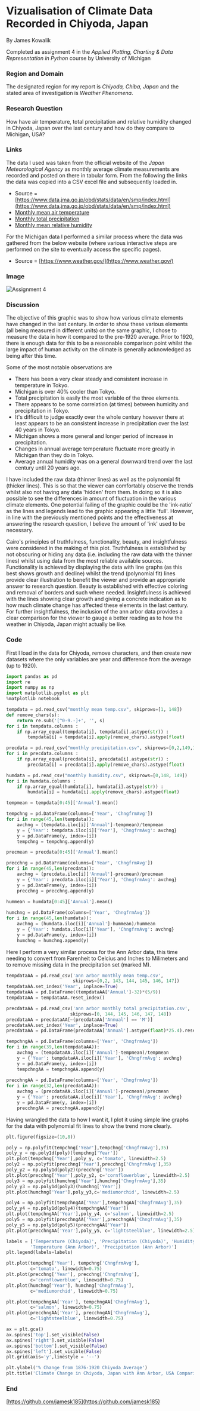 
# Vizualisation of Climate Data Recorded in Chiyoda, Japan

By James Kowalik

Completed as assignment 4 in the *Applied Plotting, Charting & Data Representation in Python* course by University of Michigan

### Region and Domain
The designated region for my report is *Chiyoda, Chiba, Japan* and the stated area of investigation is *Weather Phenomena*.

### Research Question
How have air temperature, total precipitation and relative humidity changed in Chiyoda, Japan over the last century and how do they compare to Michigan, USA?

### Links
The data I used was taken from the official website of the *Japan Meteorological Agency* as monthly average climate measurements are recorded and posted on there in tabular form. From the following the links the data was copied into a CSV excel file and subsequently loaded in.

- Source = [https://www.data.jma.go.jp/obd/stats/data/en/smp/index.html](https://www.data.jma.go.jp/obd/stats/data/en/smp/index.html)
- [Monthly mean air temperature](https://www.data.jma.go.jp/obd/stats/etrn/view/monthly_s3_en.php?block_no=47662&view=1)
- [Monthly total precipitation](https://www.data.jma.go.jp/obd/stats/etrn/view/monthly_s3_en.php?block_no=47662&view=13)
- [Monthly mean relative humidity](https://www.data.jma.go.jp/obd/stats/etrn/view/monthly_s3_en.php?block_no=47662&view=7)

For the Michigan data I performed a similar process where the data was gathered from the below website (where various interactive steps are performed on the site to eventually access the specific pages).

- Source = [https://www.weather.gov/](https://www.weather.gov/)

### Image
![Assignment 4](assignment4.png)

### Discussion
The objective of this graphic was to show how various climate elements have changed in the last century. In order to show these various elements (all being measured in different units) on the same graphic, I chose to measure the data in how it compared to the pre-1920 average. Prior to 1920, there is enough data for this to be a reasonable comparison point whilst the large impact of human activity on the climate is generally acknowledged as being after this time.

Some of the most notable observations are
- There has been a very clear steady and consistent increase in temperature in Tokyo. 
- Michigan is over 40% cooler than Tokyo.
- Total precipitation is easily the most variable of the three elements.
- There appears to be some correlation (at times) between humidity and precipitation in Tokyo.
- It's difficult to judge exactly over the whole century however there at least appears to be an consistent increase in precipitation over the last 40 years in Tokyo.
- Michigan shows a more general and longer period of increase in precipitation.
- Changes in annual average temperature fluctuate more greatly in Michigan than they do in Tokyo.
- Average annual humidity was on a general downward trend over the last century until 20 years ago.

I have included the raw data (thinner lines) as well as the polynomial fit (thicker lines). This is so that the viewer can comfortably observe the trends whilst also not having any data 'hidden' from them. In doing so it is also possible to see the differences in amount of fluctuation in the various climate elements. One potential failing of the graphic could be the 'ink-ratio' as the lines and legends lead to the graphic appearing a little 'full'. However, in line with the previously mentioned points and the effectiveness at answering the research question, I believe the amount of 'ink' used to be necessary. 

Cairo's principles of truthfulness, functionality, beauty, and insightfulness were considered in the making of this plot. Truthfulness is established by not obscuring or hiding any data (i.e. including the raw data with the thinner lines) whilst using data from the most reliable available sources. Functionality is achieved by displaying the data with line graphs (as this best shows growth and decline) whilst the trend (polynomial fit) lines provide clear illustration to benefit the viewer and provide an appropriate answer to research question. Beauty is established with effective coloring and removal of borders and such where needed. Insightfulness is achieved with the lines showing clear growth and giving a concrete indication as to how much climate change has affected these elements in the last century. For further insightfulness, the inclusion of the ann arbor data provides a clear comparison for the viewer to gauge a better reading as to how the weather in Chiyoda, Japan might actually be like.



### Code
First I load in the data for Chiyoda, remove characters, and then create new datasets where the only variables are year and difference from the average (up to 1920). 

```python
import pandas as pd
import re
import numpy as np
import matplotlib.pyplot as plt
%matplotlib notebook

tempdata = pd.read_csv("monthly mean temp.csv", skiprows=[1, 148])
def remove_chars(s):
    return re.sub('[^0-9.-]+', '', s)
for i in tempdata.columns :
    if np.array_equal(tempdata[i], tempdata[i].astype(str)) :
        tempdata[i] = tempdata[i].apply(remove_chars).astype(float)

precdata = pd.read_csv("monthly precipitation.csv", skiprows=[0,2,149,150])
for i in precdata.columns :
    if np.array_equal(precdata[i], precdata[i].astype(str)) :
        precdata[i] = precdata[i].apply(remove_chars).astype(float)

humdata = pd.read_csv("monthly humidity.csv", skiprows=[0,148, 149])
for i in humdata.columns :
    if np.array_equal(humdata[i], humdata[i].astype(str)) :
        humdata[i] = humdata[i].apply(remove_chars).astype(float)

tempmean = tempdata[0:45]['Annual'].mean()

tempchng = pd.DataFrame(columns=['Year', 'ChngfrmAvg'])
for i in range(45,len(tempdata)):
    avchng = (tempdata.iloc[i]['Annual']-tempmean)/tempmean
    y = {'Year': tempdata.iloc[i]['Year'], 'ChngfrmAvg': avchng}
    y = pd.DataFrame(y, index=[i])
    tempchng = tempchng.append(y)

precmean = precdata[0:45]['Annual'].mean()

precchng = pd.DataFrame(columns=['Year', 'ChngfrmAvg'])
for i in range(45,len(precdata)):
    avchng = (precdata.iloc[i]['Annual']-precmean)/precmean
    y = {'Year': precdata.iloc[i]['Year'], 'ChngfrmAvg': avchng}
    y = pd.DataFrame(y, index=[i])
    precchng = precchng.append(y)
    
hummean = humdata[0:45]['Annual'].mean()

humchng = pd.DataFrame(columns=['Year', 'ChngfrmAvg'])
for i in range(45,len(humdata)):
    avchng = (humdata.iloc[i]['Annual']-hummean)/hummean
    y = {'Year': humdata.iloc[i]['Year'], 'ChngfrmAvg': avchng}
    y = pd.DataFrame(y, index=[i])
    humchng = humchng.append(y)
```


Here I perform a very similar process for the Ann Arbor data, this time needing to convert from Farenheit to Celcius and Inches to Milimeters and to remove missing data in the precipitation set (marked M).
```python
tempdataAA = pd.read_csv('ann arbor monthly mean temp.csv', 
                         skiprows=[0,2, 143, 144, 145, 146, 147])
tempdataAA.set_index('Year', inplace=True)
tempdataAA = pd.DataFrame((tempdataAA['Annual']-32)*(5/9))
tempdataAA = tempdataAA.reset_index()

precdataAA = pd.read_csv('ann arbor monthly total precipitation.csv',
                        skiprows=[0, 144, 145, 146, 147, 148])
precdataAA = precdataAA[~(precdataAA['Annual'] == 'M')]
precdataAA.set_index('Year', inplace=True)
precdataAA = pd.DataFrame(precdataAA['Annual'].astype(float)*25.4).reset_index()

tempchngAA = pd.DataFrame(columns=['Year', 'ChngfrmAvg'])
for i in range(39,len(tempdataAA)):
    avchng = (tempdataAA.iloc[i]['Annual']-tempmean)/tempmean
    y = {'Year': tempdataAA.iloc[i]['Year'], 'ChngfrmAvg': avchng}
    y = pd.DataFrame(y, index=[i])
    tempchngAA = tempchngAA.append(y)
    
precchngAA = pd.DataFrame(columns=['Year', 'ChngfrmAvg'])
for i in range(32,len(precdataAA)):
    avchng = (precdataAA.iloc[i]['Annual']-precmean)/precmean
    y = {'Year': precdataAA.iloc[i]['Year'], 'ChngfrmAvg': avchng}
    y = pd.DataFrame(y, index=[i])
    precchngAA = precchngAA.append(y)
```

Having wrangled the data to how I want it, I plot it using simple line graphs for the data with polynomial fit lines to show the trend more clearly.

```python
plt.figure(figsize=(10,8))

poly = np.polyfit(tempchng['Year'],tempchng['ChngfrmAvg'],35)
poly_y = np.poly1d(poly)(tempchng['Year'])
plt.plot(tempchng['Year'],poly_y, c='tomato', linewidth=2.5)
poly2 = np.polyfit(precchng['Year'],precchng['ChngfrmAvg'],35)
poly_y2 = np.poly1d(poly2)(precchng['Year'])
plt.plot(precchng['Year'],poly_y2, c='cornflowerblue', linewidth=2.5)
poly3 = np.polyfit(humchng['Year'],humchng['ChngfrmAvg'],35)
poly_y3 = np.poly1d(poly3)(humchng['Year'])
plt.plot(humchng['Year'],poly_y3,c='mediumorchid', linewidth=2.5)

poly4 = np.polyfit(tempchngAA['Year'],tempchngAA['ChngfrmAvg'],35)
poly_y4 = np.poly1d(poly4)(tempchngAA['Year'])
plt.plot(tempchngAA['Year'],poly_y4, c='salmon', linewidth=2.5)
poly5 = np.polyfit(precchngAA['Year'],precchngAA['ChngfrmAvg'],35)
poly_y5 = np.poly1d(poly5)(precchngAA['Year'])
plt.plot(precchngAA['Year'],poly_y5, c='lightsteelblue', linewidth=2.5)

labels = ['Temperature (Chiyoda)', 'Precipitation (Chiyoda)', 'Humidity (Chiyoda)', 
         'Temperature (Ann Arbor)', 'Precipitation (Ann Arbor)']
plt.legend(labels=labels)

plt.plot(tempchng['Year'], tempchng['ChngfrmAvg'], 
         c='tomato', linewidth=0.75)
plt.plot(precchng['Year'], precchng['ChngfrmAvg'], 
         c='cornflowerblue', linewidth=0.75)
plt.plot(humchng['Year'], humchng['ChngfrmAvg'], 
         c='mediumorchid', linewidth=0.75)

plt.plot(tempchngAA['Year'], tempchngAA['ChngfrmAvg'], 
         c='salmon', linewidth=0.75)
plt.plot(precchngAA['Year'], precchngAA['ChngfrmAvg'], 
         c='lightsteelblue', linewidth=0.75)

ax = plt.gca()
ax.spines['top'].set_visible(False)
ax.spines['right'].set_visible(False)
ax.spines['bottom'].set_visible(False)
ax.spines['left'].set_visible(False)
plt.grid(axis='y',linestyle = '--')

plt.ylabel('% Change from 1876-1920 Chiyoda Average')
plt.title('Climate Change in Chiyoda, Japan with Ann Arbor, USA Comparison');
```

### End

[https://github.com/jamesk185](https://github.com/jamesk185)


```python

```
